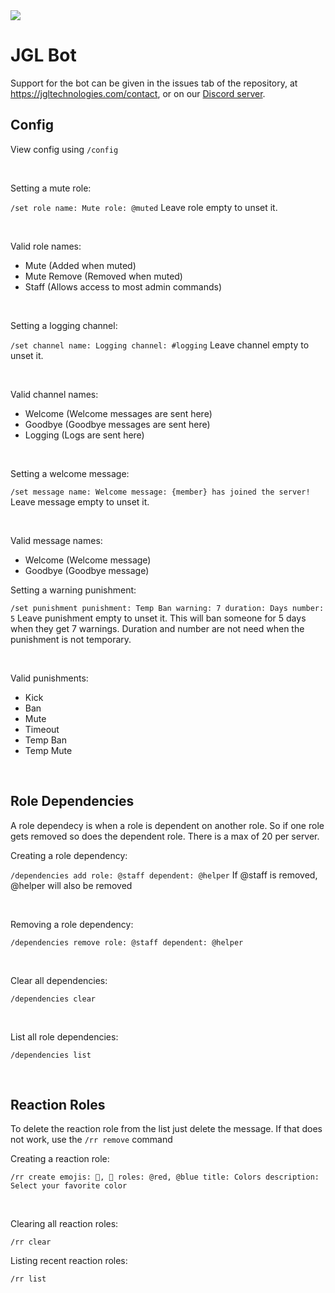 <a href="https://jgltechnologies.com/discord">
<img src="https://discord.com/api/guilds/844418702430175272/embed.png">
</a>

# JGL Bot

Support for the bot can be given in the issues tab of the repository, at <a href="https://jgltechnologies.com/contact">https://jgltechnologies.com/contact</a>, or on our <a href="https://jgltechnologies.com/discord">Discord server</a>.

## Config

View config using `/config`

<br>

Setting a mute role:

`/set role name: Mute role: @muted`
Leave role empty to unset it.

<br>

Valid role names:
  - Mute (Added when muted)
  - Mute Remove (Removed when muted)
  - Staff (Allows access to most admin commands)

<br>

Setting a logging channel:

`/set channel name: Logging channel: #logging`
Leave channel empty to unset it.

<br>

Valid channel names:
  - Welcome (Welcome messages are sent here)
  - Goodbye (Goodbye messages are sent here)
  - Logging (Logs are sent here)

<br>

Setting a welcome message:

`/set message name: Welcome message: {member} has joined the server!`
 Leave message empty to unset it.
 
<br>

Valid message names:
  - Welcome (Welcome message)
  - Goodbye (Goodbye message)

Setting a warning punishment:

`/set punishment punishment: Temp Ban warning: 7 duration: Days number: 5`
Leave punishment empty to unset it.
This will ban someone for 5 days when they get 7 warnings. Duration and number are not need when the punishment is not temporary.

<br>

Valid punishments:
  - Kick
  - Ban
  - Mute
  - Timeout
  - Temp Ban
  - Temp Mute

<br>

## Role Dependencies

A role dependecy is when a role is dependent on another role. So if one role gets removed so does the dependent role.
There is a max of 20 per server.

Creating a role dependency:

`/dependencies add role: @staff dependent: @helper`
If @staff is removed, @helper will also be removed

<br>

Removing a role dependency:

`/dependencies remove role: @staff dependent: @helper`

<br>

Clear all dependencies:

`/dependencies clear`

<br>

List all role dependencies:

`/dependencies list`

<br>

## Reaction Roles

To delete the reaction role from the list just delete the message. If that does not work, use the `/rr remove` command

Creating a reaction role:

`/rr create emojis: 🔴, 🔵 roles: @red, @blue title: Colors description: Select your favorite color`

<br>

Clearing all reaction roles:


`/rr clear`


Listing recent reaction roles:

`/rr list`






